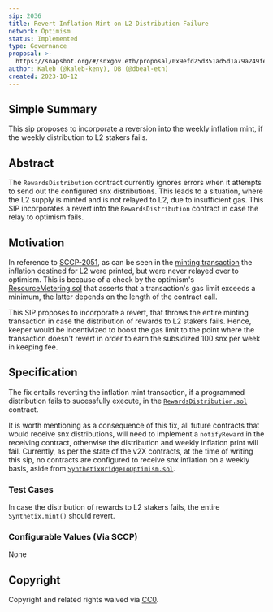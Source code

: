 ```yaml
---
sip: 2036
title: Revert Inflation Mint on L2 Distribution Failure
network: Optimism
status: Implemented
type: Governance
proposal: >-
  https://snapshot.org/#/snxgov.eth/proposal/0x9efd25d351ad5d1a79a249fe7f6b34ce058da00697fac5049cf669568c7a3b1d
author: Kaleb (@kaleb-keny), DB (@dbeal-eth)
created: 2023-10-12
---
```


<!--You can leave these HTML comments in your merged SIP and delete the visible duplicate text guides, they will not appear and may be helpful to refer to if you edit it again. This is the suggested template for new SIPs. Note that an SIP number will be assigned by an editor. When opening a pull request to submit your SIP, please use an abbreviated title in the filename, `sip-draft_title_abbrev.md`. The title should be 44 characters or less.-->

## Simple Summary

<!--"If you can't explain it simply, you don't understand it well enough." Simply describe the outcome the proposed changes intends to achieve. This should be non-technical and accessible to a casual community member.-->

This sip proposes to incorporate a reversion into the weekly inflation mint, if the weekly distribution to L2 stakers fails.

## Abstract

<!--A short (~200 word) description of the proposed change, the abstract should clearly describe the proposed change. This is what *will* be done if the SIP is implemented, not *why* it should be done or *how* it will be done. If the SIP proposes deploying a new contract, write, "we propose to deploy a new contract that will do x".-->

The `RewardsDistribution` contract currently ignores errors when it attempts to send out the configured snx distributions. This leads to a situation, where the L2 supply is minted and is not relayed to L2, due to insufficient gas. This SIP incorporates a revert into the `RewardsDistribution` contract in case the relay to optimism fails.

## Motivation

<!--This is the problem statement. This is the *why* of the SIP. It should clearly explain *why* the current state of the protocol is inadequate.  It is critical that you explain *why* the change is needed, if the SIP proposes changing how something is calculated, you must address *why* the current calculation is innaccurate or wrong. This is not the place to describe how the SIP will address the issue!-->

In reference to [SCCP-2051](https://sips.synthetix.io/sccp/sccp-2051), as can be seen in the [minting transaction](https://etherscan.io/tx/0x9db69f2f9d9782e003eae79da083088355d2729a123e3897bf5a3f1a46072832) the inflation destined for L2 were printed, but were never relayed over to optimism. This is because of a check by the optimism's [ResourceMetering.sol](https://github.com/ethereum-optimism/optimism/blob/ac2df11b30aca5cb95fc823ddc8966bd1a570c0e/packages/contracts-bedrock/src/L1/ResourceMetering.sol#L144) that asserts that a transaction's gas limit exceeds a minimum, the latter depends on the length of the contract call.

This SIP proposes to incorporate a revert, that throws the entire minting transaction in case the distribution of rewards to L2 stakers fails. Hence, keeper would be incentivized to boost the gas limit to the point where the transaction doesn't revert in order to earn the subsidized 100 snx per week in keeping fee. 

## Specification

<!--The specification should describe the syntax and semantics of any new feature, there are five sections
1. Overview
2. Rationale
3. Technical Specification
4. Test Cases
5. Configurable Values
-->

The fix entails reverting the inflation mint transaction, if a programmed distribution fails to sucessfully execute, in the [`RewardsDistribution.sol`](https://github.com/Synthetixio/synthetix/pull/2160/files#diff-31f3ee2aa3dfdba395e7dfb288545f20085d1e41053e64a009981a5edab44256R175) contract. 

It is worth mentioning as a consequence of this fix, all future contracts that would receive snx distributions, will need  to implement a `notifyReward` in the receiving contract, otherwise the distribution and weekly inflation print will fail. Currently, as per the state of the v2X contracts, at the time of writing this sip, no contracts are configured to receive snx inflation on a weekly basis, aside from [`SynthetixBridgeToOptimism.sol`](https://etherscan.io/address/0x39Ea01a0298C315d149a490E34B59Dbf2EC7e48F).


### Test Cases

<!--Test cases for an implementation are mandatory for SIPs but can be included with the implementation..-->

In case the distribution of rewards to L2 stakers fails, the entire `Synthetix.mint()` should revert.

### Configurable Values (Via SCCP)

<!--Please list all values configurable via SCCP under this implementation.-->

None

## Copyright

Copyright and related rights waived via [CC0](https://creativecommons.org/publicdomain/zero/1.0/).
